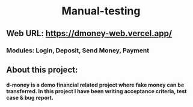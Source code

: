 # <div align=center> Manual-testing </div>

## Web URL: https://dmoney-web.vercel.app/

### Modules: Login, Deposit, Send Money, Payment

## About this project:

#### d-money is a demo financial related project where fake money can be transferred. In this project I have been writing acceptance criteria, test case & bug report.
